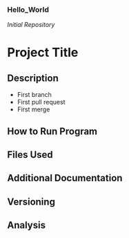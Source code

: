 ### Hello_World
*Initial Repository* 

# Project Title 

## Description 
- First branch
- First pull request
- First merge
  
## How to Run Program 

## Files Used 

## Additional Documentation 

## Versioning

## Analysis 
